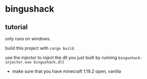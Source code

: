 # bingushack

## tutorial

only runs on windows.

build this project with `cargo build`.

use the injector to inject the dll you just built by running `bingushack-injector.exe bingushack.dll`

- make sure that you have minecraft 1.19.2 open, vanilla
